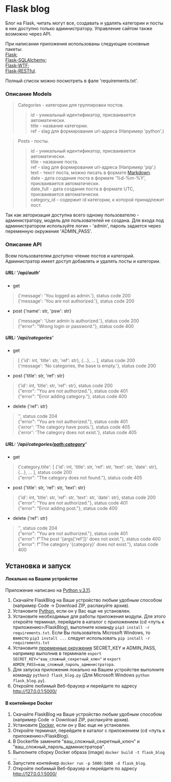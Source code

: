 # Flask blog
Блог на Flask, читать могут все, создавать и удалять категории и посты в них доступно только администратору.
Управление сайтом также возможно через API.

При написании приложения использованы следующие основные пакеты: \
[Flask](https://pypi.org/project/Flask/); \
[Flask-SQLAlchemy](https://pypi.org/project/flask-sqlalchemy/); \
[Flask-WTF](https://pypi.org/project/Flask-WTF/); \
[Flask-RESTful](https://pypi.org/project/Flask-RESTful/).

Полный список можно посмотреть в фале 'requirements.txt'.

### Описание Models
> Categories - категории для группировки постов.
>> id - уникальный идентификатор, присваивается автоматически.\
>> title - название категории.\
>> ref - slag для формирования url-адреса (Например 'python'.)

> Posts - посты.
>> id - уникальный идентификатор, присваивается автоматически.\
>> title - название поста.\
>> ref - slag для формирования url-адреса (Например 'pip'.)\
>> text - текст поста, можно писать в формате [Markdown](https://ru.wikipedia.org/wiki/Markdown). \
>> date - дата создания поста в формате '%d-%m-%Y', присваивается автоматически. \
>> date_full - дата создания поста в формате UTC, присваивается автоматически. \
>> category_id - содержит id категории, к которой принадлежит пост.

Так как авторизация доступна всего одному пользователю - администратору, модель для пользователей не создана. 
Для входа под администратором используйте логин - 'admin', пароль задается через переменную окружения 'ADMIN_PASS'.

### Описание API
Всем пользователям доступно чтение постов и категорий. Администратор имеет доступ добавлять и удалять посты и категории.
##### URL: '/api/auth'
* get 
> {'message': 'You logged as admin.'}, status code 200 \
> {'message': 'You are not authorized.'}, status code 200
* post {'name': str, 'psw': str}
> {'message': 'User admin is authorized.'}, status code 200\
> {"error": "Wrong login or password."}, status code 400

##### URL: '/api/categories'
* get
> [ {'id': int, 'title': str, 'ref': str}, {...}, ... ], status code 200 \
> {'message': 'No categories, the base is empty.'}, status code 200
* post {'title': str, 'ref': str}
> {'id': int, 'title': str, 'ref': str}, status code 200 \
> {"error": "You are not authorized."}, status code 401 \
> {"error": "Error adding category."}, status code 400
* delete {'ref': str}
> '', status code 204 \
> {"error": "You are not authorized."}, status code 401 \
> {'error': 'The category have posts.'}, status code 405 \
> {'error': 'The category does not exist.'}, status code 405
##### URL: '/api/categories/<path:category>'
* get
> {'category.title': [ {'id': int, 'title': str, 'ref': str, 'text': str, 'date': str}, {...}, ... ], status code 200 \
> {"error": "The category does not found."}, status code 405
* post {'title': str, 'ref': str, 'text': str}
> {'id': int, 'title': str, 'ref': str, 'text': str, 'date': str}, status code 200 \
> {"error": "You are not authorized."}, status code 401 \
> {"error": "Error adding post."}, status code 400
* delete {'ref': str}
> '', status code 204 \
> {"error": "You are not authorized."}, status code 401 \
> {"error": f"The post '{args['ref']}' does not exist."}, status code 400 \
> {"error": f"The category '{category}' does not exist."}, status code 400

## Установка и запуск

#### Локально на Вашем устройстве
Приложение написано на [Python v.3.11](https://www.python.org). 
1. Скачайте FlaskBlog на Ваше устройство любым удобным способом (например Code -> Download ZIP, распакуйте архив).
2. Установите [Python](https://www.python.org), если он у Вас еще не установлен.
3. Установите необходимые для работы приложения модули. Для этого откройте терминал, перейдите в каталог с приложением (cd <путь к приложению>/FlaskBlog),
выполните команду `pip3 install -r requirements.txt`. Если Вы пользователь Microsoft Windows, то вместо `pip3 install ...` следует использовать  `pip install -r requirements.txt`
4. Установите [переменные окружения](https://wiki.archlinux.org/title/Environment_variables_(%D0%A0%D1%83%D1%81%D1%81%D0%BA%D0%B8%D0%B9)) SECRET_KEY и ADMIN_PASS, например выполнив в терминале 
`export SECRET_KEY="ваш_сложный_секретный_ключ"` и `export ADMIN_PASS=ваш_сложный_пароль_администратора`.
5. Для запуска приложения локально на Вашем устройстве выполните команду `python3 flask_blog.py` (Для Microsoft Windows `python flask_blog.py`).
6. Откройте любимый Веб-браузер и перейдите по адресу http://127.0.0.1:5000/
#### В контейнере Docker
1. Скачайте FlaskBlog на Ваше устройство любым удобным способом (например Code -> Download ZIP, распакуйте архив).
2. Установите [Docker](https://www.docker.com/), если он у Вас еще не установлен.
3. Откройте терминал, перейдите в каталог с приложением (cd <путь к приложению>/FlaskBlog).
4. В Dockerfile замените "ваш_сложный_секретный_ключ" и "ваш_сложный_пароль_администратора".
5. Выполните сборку Docker образа (image) `docker build -t flask_blog .`.
6. Запустите контейнер `docker run -p 5000:5000 -d flask_blog`.
7. Откройте любимый Веб-браузер и перейдите по адресу http://127.0.0.1:5000/